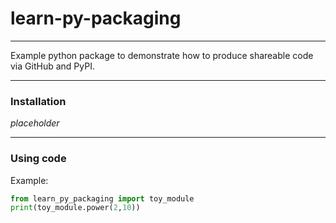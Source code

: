 # learn-py-packaging
---

Example python package to demonstrate how to produce shareable code via GitHub and PyPI.

---

### Installation

*placeholder*

---

### Using code

Example:
```python
from learn_py_packaging import toy_module
print(toy_module.power(2,10))
```

